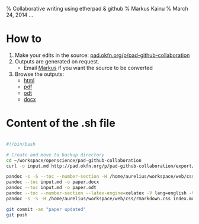 % Collaborative writing using etherpad & github
% Markus Kainu
% March 24, 2014
...

How to
==========================

1. Make your edits in the source: [pad.okfn.org/p/pad-github-collaboration](http://pad.okfn.org/p/pad-github-collaboration)
2. Outputs are generated on request. 
	- Email <a href="mailto:markus.kainu@helsinki.fi?Subject=compile ai-survey" target="_top"> Markus</a> if you want the source to be converted
3. Browse the outputs:
    - [html](paper.html)
    - [pdf](paper.pdf)
	- [odt](paper.odt)
	- [docx](paper.docx)

Content of the .sh file
==========================


```bash

#!/bin/bash

# Create and move to backup directory
cd ~/workspace/openscience/pad-github-collaboration
curl -o input.md http://pad.okfn.org/p/pad-github-collaboration/export/txt

pandoc -s -S --toc --number-section -H /home/aurelius/workspace/web/css/rmarkdown.css input.md -o paper.html
pandoc --toc input.md -o paper.docx
pandoc --toc input.md -o paper.odt
pandoc --toc --number-section --latex-engine=xelatex -V lang=english -V papersize:a4paper -V documentclass=scrartcl input.md -o paper.pdf
pandoc -s -S -H /home/aurelius/workspace/web/css/rmarkdown.css index.md -o index.html

git commit -am "paper updated"
git push


```